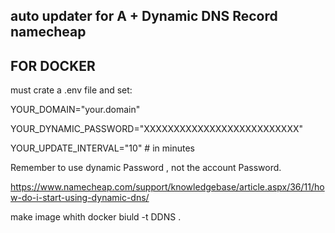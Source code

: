 ## auto updater for A + Dynamic DNS Record namecheap ###

## FOR DOCKER

must crate a .env file and set:

YOUR_DOMAIN="your.domain"

YOUR_DYNAMIC_PASSWORD="XXXXXXXXXXXXXXXXXXXXXXXXXX" 

YOUR_UPDATE_INTERVAL="10" # in minutes

Remember to use dynamic Password , not the account Password.

https://www.namecheap.com/support/knowledgebase/article.aspx/36/11/how-do-i-start-using-dynamic-dns/

make image whith 
docker biuld -t DDNS .
